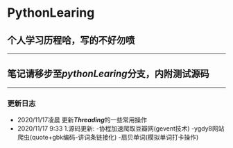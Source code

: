 # PythonLearing
## 个人学习历程哈，写的不好勿喷 ##
- - - 
## 笔记请移步至***pythonLearing***分支，内附测试源码 ##
- - -
### 更新日志 ###
* 2020/11/17凌晨 更新***Threading***的一些常用操作
* 2020/11/17 9:33 1.源码更新:
                         -协程加速爬取豆瓣网(gevent技术)
                          -ygdy8网站爬虫(quote+gbk编码-讲词条链接化)
                          -扇贝单词(模拟单词打卡操作)
